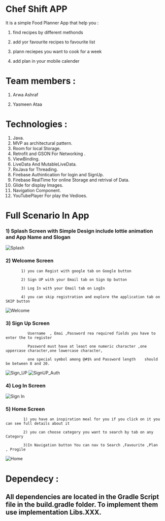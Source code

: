 # Chef Shift APP

It is a simple Food Planner App that help you : 

  1) find recipes by different methonds

  2) add yor favourite recipes to favourite list
  
  3) plann reciepes you want to cook for a week
  
  4) add plan in your mobile calender
 
  
# Team members : 

 1) Arwa Ashraf 

 2) Yasmeen Ataa
 
 # Technologies :
 
 1) Java. 
 2) MVP as architectural pattern.
 3) Room for local Storage. 
 4) Retrofit and GSON For Networking . 
 5) ViewBinding. 
 6) LiveData And MutableLiveData. 
 7) RxJava for Threading. 
 8) Firebase Authintication for login and SignUp. 
 9) Firebase RealTime for online Storage and retrival of Data. 
 10) Glide for display Images.
 11) Navigation Component.
 12) YouTubePlayer For play the Vedioes.
 
 #  Full Scenario In App
 
   ### 1) Splash Screen with Simple Design include lottie animation and App Name and Slogan
 
 ![Splash](https://user-images.githubusercontent.com/55101407/218335585-d50b8b71-3a08-4a18-88d4-8202a61ae6ce.jpg)

   ### 2) Welcome Screen 
           1) you can Regist with google tab on Google button
           
           2) Sign UP with your Email tab on Sign Up button
           
           3) Log In with your Email tab on LogIn
           
           4) you can skip registration and explore the application tab on SKIP button
           
![Welcome](https://user-images.githubusercontent.com/55101407/218335846-08a04b57-3969-4d2d-a7a5-ec6ff683b951.jpg)

   ### 3) Sign Up Screen
   
              Username  , Emai ,Password rea required fields you have to enter the to register
              
              Password must have at least one numeric character ,one uppercase character,one lowercase character,
              
              one special symbol among @#$% and Password length    should be between 8 and 20.
   
![Sign_UP](https://user-images.githubusercontent.com/55101407/218336298-31a84329-965c-4e31-b89f-f10d71683ce7.jpg)
![SignUP_Auth](https://user-images.githubusercontent.com/55101407/218336343-c77ebc5c-2e88-462f-ba25-7d48e2d494a4.jpg)

   ### 4) Log In  Screen
   
   ![Sign In](https://user-images.githubusercontent.com/55101407/218336509-5662b55f-f598-4885-9984-0493836d6617.jpg)
   
   ### 5) Home Screen
            
            1) you have an inspiration meal for you if you click on it you can see full details about it 
            
            2) you can choose category you want to search by tab on any Category
            
            3)In Navigation button You can nav to Search ,Favourite ,Plan , Progile
            
  ![Home](https://user-images.githubusercontent.com/55101407/218336900-fa72ab99-d205-4c41-9221-c689e7109e33.jpg)
  
  # Dependecy :
  ## All dependencies are located in the Gradle Script file in the build.gradle folder. To implement them use implementation Libs.XXX.
 
           
